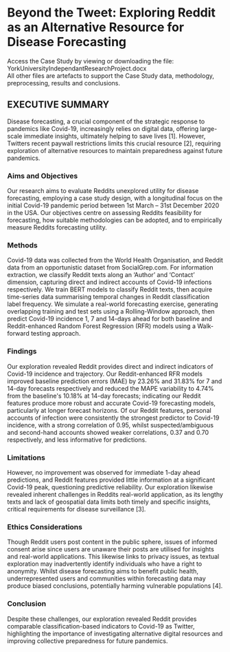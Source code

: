 # Beyond the Tweet: Exploring Reddit as an Alternative Resource for Disease Forecasting

Access the Case Study by viewing or downloading the file: YorkUniversityIndependantResearchProject.docx<br>
All other files are artefacts to support the Case Study data, methodology, preprocessing, results and conclusions.

## EXECUTIVE SUMMARY 

Disease forecasting, a crucial component of the strategic response to pandemics like Covid-19, increasingly relies on digital data, offering large-scale immediate insights, ultimately helping to save lives [1]. However, Twitters recent paywall restrictions limits this crucial resource [2], requiring exploration of alternative resources to maintain preparedness against future pandemics.

### Aims and Objectives
Our research aims to evaluate Reddits unexplored utility for disease forecasting, employing a case study design, with a longitudinal focus on the initial Covid-19 pandemic period between 1st March – 31st December 2020 in the USA. Our objectives centre on assessing Reddits feasibility for forecasting, how suitable methodologies can be adopted, and to empirically measure Reddits forecasting utility. 

### Methods
Covid-19 data was collected from the World Health Organisation, and Reddit data from an opportunistic dataset from SocialGrep.com. For information extraction, we classify Reddit texts along an ‘Author’ and ‘Contact’ dimension, capturing direct and indirect accounts of Covid-19 infections respectively. We train BERT models to classify Reddit texts, then acquire time-series data summarising temporal changes in Reddit classification label frequency.
We simulate a real-world forecasting exercise, generating overlapping training and test sets using a Rolling-Window approach, then predict Covid-19 incidence 1, 7 and 14-days ahead for both baseline and Reddit-enhanced Random Forest Regression (RFR) models using a Walk-forward testing approach. 

### Findings
Our exploration revealed Reddit provides direct and indirect indicators of Covid-19 incidence and trajectory. Our Reddit-enhanced RFR models improved baseline prediction errors (MAE) by 23.26% and 31.83% for 7 and 14-day forecasts respectively and reduced the MAPE variability to 4.74% from the baseline's 10.18% at 14-day forecasts; indicating our Reddit features produce more robust and accurate Covid-19 forecasting models, particularly at longer forecast horizons.
Of our Reddit features, personal accounts of infection were consistently the strongest predictor to Covid-19 incidence, with a strong correlation of 0.95, whilst suspected/ambiguous and second-hand accounts showed weaker correlations, 0.37 and 0.70 respectively, and less informative for predictions. 

### Limitations
However, no improvement was observed for immediate 1-day ahead predictions, and Reddit features provided little information at a significant Covid-19 peak, questioning predictive reliability. 
Our exploration likewise revealed inherent challenges in Reddits real-world application, as its lengthy texts and lack of geospatial data limits both timely and specific insights, critical requirements for disease surveillance [3].

### Ethics Considerations 
Though Reddit users post content in the public sphere, issues of informed consent arise since users are unaware their posts are utilised for insights and real-world applications. This likewise links to privacy issues, as textual exploration may inadvertently identify individuals who have a right to anonymity. Whilst disease forecasting aims to benefit public health, underrepresented users and communities within forecasting data may produce biased conclusions, potentially harming vulnerable populations [4].

### Conclusion
Despite these challenges, our exploration revealed Reddit provides comparable classification-based indicators to Covid-19 as Twitter, highlighting the importance of investigating alternative digital resources and improving collective preparedness for future pandemics. 


